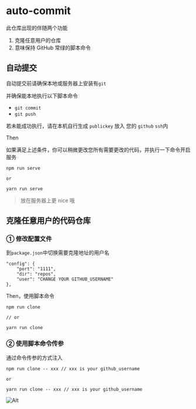 # auto-commit

此仓库出现的伴随两个功能

1. 克隆任意用户的仓库
2. 意味保持 GitHub 常绿的脚本命令

## 自动提交

自动提交前请确保本地或服务器上安装有`git`

并确保能本地执行以下脚本命令

- `git commit`
- `git push`

若未能成功执行，请在本机自行生成 `publickey` 放入 您的 `github` `ssh`内

Then

如果满足上述条件，你可以稍微更改您所有需要更改的代码，并执行一下命令开启服务

```
npm run serve

or

yarn run serve
```

> 放在服务器上更 nice 哦

## 克隆任意用户的代码仓库

### ① 修改配置文件

到`package.json`中切换需要克隆地址的用户名

```
"config": {
    "port": "1111",
    "dir": "repos",
    "user": "CHANGE YOUR GITHUB_USERNAME"
},
```

Then，使用脚本命令

```
npm run clone

// or

yarn run clone
```

### ② 使用脚本命令传参

通过命令传参的方式注入

```
npm run clone -- xxx // xxx is your github_username

or

yarn run clone -- xxx // xxx is your github_username

```


![Alt](https://repobeats.axiom.co/api/embed/58caf6203631bcdb9bbe22f0728a0af1683dc0bb.svg 'Repobeats analytics image')
